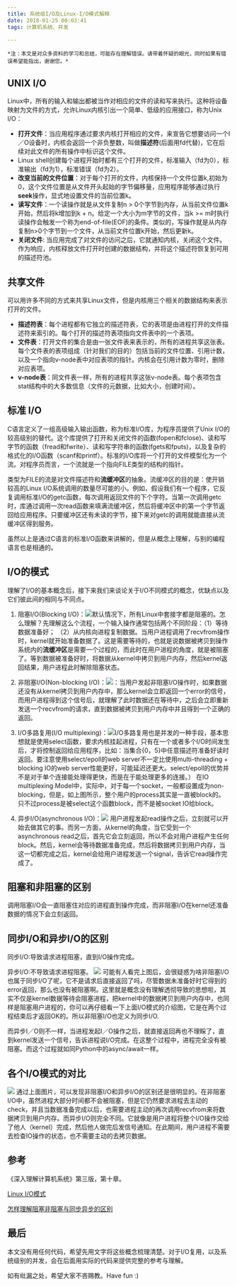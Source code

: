 ```yaml
---
title: 系统级I/O及Linux-I/O模式解释
date: 2018-01-25 00:03:41
tags: 计算机系统、并发

---
```

`*注：本文是对众多资料的学习和总结，可能存在理解错误。请带着怀疑的眼光，同时如果有错误希望能指出，谢谢您。*`

## UNIX I/O

Linux中，所有的输入和输出都被当作对相应的文件的读和写来执行。这种将设备映射为文件的方式，允许Linux内核引出一个简单、低级的应用接口，称为Unix I/O：

*  **打开文件**：当应用程序通过要求内核打开相应的文件，来宣告它想要访问一个I／O设备时，内核会返回一个非负整数，叫做**描述符**(后面用fd代替)，它在后续对此文件的所有操作中标识这个文件。
*  Linux shell创建每个进程开始时都有三个打开的文件，标准输入（fd为0），标准输出（fd为1），标准错误（fd为2）。
*  **改变当前的文件位置**：对于每个打开的文件，内核保持一个文件位置k,初始为0，这个文件位置是从文件开头起始的字节偏移量，应用程序能够通过执行**seek**操作，显式地设置文件的当前位置k。
*  **读写文件**：一个读操作就是从文件复制n > 0个字节到内存，从当前文件位置k开始，然后将k增加到k + n。给定一个大小为m字节的文件，当k >= m时执行读操作会触发一个称为end-of-file(EOF)的条件。类似的，写操作就是从内存复制n>0个字节到一个文件，从当前文件位置k开始，然后更新k。
* **关闭文件**: 当应用完成了对文件的访问之后，它就通知内核，关闭这个文件。作为响应，内核释放文件打开时创建的数据结构，并将这个描述符恢复到可用的描述符池。

## 共享文件
可以用许多不同的方式来共享Linux文件，但是内核用三个相关的数据结构来表示打开的文件。

* **描述符表**：每个进程都有它独立的描述符表，它的表项是由进程打开的文件描述符来索引的。每个打开的描述符表项指向文件表中的一个表项。
* **文件表**：打开文件的集合是由一张文件表来表示的，所有的进程共享这张表。每个文件表的表项组成（针对我们的目的）包括当前的文件位置、引用计数，以及一个指向v-node表中对应表项的指针。内核会在引用计数为零时，删除对应表项。
* **v-node表**：同文件表一样，所有的进程共享这张v-node表。每个表项包含stat结构中的大多数信息（文件的元数据，比如大小，创建时间）。

## 标准 I/O
C语言定义了一组高级输入输出函数，称为标准I/O库，为程序员提供了Unix I/O的较高级别的替代。这个库提供了打开和关闭文件的函数(fopen和fclose)、读和写字节的函数（fread和fwrite）、读和写字符串的函数(fgets和fputs)，以及复杂的格式化的I/O函数（scanf和printf）。标准的I/O库将一个打开的文件模型化为一个流。对程序员而言，一个流就是一个指向FILE类型的结构的指针。

类型为FILE的流是对文件描述符和**流缓冲区**的抽象。流缓冲区的目的是：使开销较高的Linux I/O系统调用的数量尽可能的小。例如，假设我们有一个程序，它反复调用标准I/O的getc函数，每次调用返回文件的下个字符。当第一次调用getc时，库通过调用一次read函数来填满流缓冲区，然后将缓冲区中的第一个字节返回给应用程序。只要缓冲区还有未读的字节，接下来对getc的调用就能直接从流缓冲区得到服务。

虽然以上是通过C语言的标准I/O函数来讲解的，但是从概念上理解，与别的编程语言也是相通的。


## I/O的模式

理解了I/O的基本概念后，接下来我们来谈论关于I/O不同模式的概念，优缺点以及它们彼此间的相同与不同点。

1. 阻塞I/O(Blocking I/O)：![](https://segmentfault.com/img/bVm1c3)默认情况下，所有Linux中套接字都是阻塞的。怎么理解？先理解这么个流程，一个输入操作通常包括两个不同阶段：（1）等待数据准备好；
（2）从内核向进程复制数据。当用户进程调用了recvfrom操作时，kernel就开始准备数据了。这是需要等待的，也就是说数据被拷贝到操作系统内的**流缓冲区**是需要一个过程的，而此时在用户进程的角度，就是被阻塞了。等到数据被准备好时，将数据从kernel中拷贝到用户内存，然后kernel返回结果，用户进程此时解除阻塞状态。
2. 非阻塞I/O(Non-blocking I/O)：![](https://segmentfault.com/img/bVm1c4)：当用户发起非阻塞I/O操作时，如果数据还没有从kernel拷贝到用户内存中，那么kernel会立即返回一个error的信号，而用户进程得到这个信号后，就理解了此时数据还在等待中，之后会立即重新发送一个recvfrom的请求，直到数据被拷贝到用户内存中并且得到一个正确的返回。
3. I/O多路复用(I/O multiplexing)：![](https://segmentfault.com/img/bVm1c5)I/O多路复用也是并发的一种手段，基本思想就是使用select函数，要求内核挂起进程，只有在一个或者多个I/O时间发生后，才将控制返回给应用程序，比如：当集合{0，5}中任意描述符准备好读时返回。要注意使用select/epoll的web server不一定比使用multi-threading + blocking IO的web server性能更好，可能延迟还更大。select/epoll的优势并不是对于单个连接能处理得更快，而是在于能处理更多的连接。）
在IO multiplexing Model中，实际中，对于每一个socket，一般都设置成为non-blocking，但是，如上图所示，整个用户的process其实是一直被block的。只不过process是被select这个函数block，而不是被socket IO给block。

4. 异步I/O(asynchronous I/O)：![](https://segmentfault.com/img/bVm1c8) 用户进程发起read操作之后，立刻就可以开始去做其它的事。而另一方面，从kernel的角度，当它受到一个asynchronous read之后，首先它会立刻返回，所以不会对用户进程产生任何block。然后，kernel会等待数据准备完成，然后将数据拷贝到用户内存，当这一切都完成之后，kernel会给用户进程发送一个signal，告诉它read操作完成了。


## 阻塞和非阻塞的区别
调用阻塞I/O会一直阻塞住对应的进程直到操作完成，而非阻塞I/O在kernel还准备数据的情况下会立刻返回。

## 同步I/O和异步I/O的区别
同步I/O:导致请求进程阻塞，直到I/O操作完成。

异步I/O:不导致请求进程阻塞。
![](https://pic4.zhimg.com/80/7d3eb389b7724878bd7e12ebc6dbcdb5_hd.jpg)
可能有人看完上图后，会很疑惑为啥非阻塞I/O也属于同步I/O了呢，它不是请求后直接返回了吗，尽管数据未准备好时它得到的error返回，那么也没有被阻塞啊。这里就是概念没有理解透彻导致的思想啦，其实不仅是kernel数据等待会阻塞进程，把kernel中的数据拷贝到用户内存中，也同样是阻塞用户进程的，你可以再仔细看一下上面I/O模式的介绍图，它是在两个过程结束后才返回OK的。所以非阻塞I/O也定义为同步I/O.

而异步I／O则不一样，当进程发起I／O操作之后，就直接返回再也不理睬了，直到kernel发送一个信号，告诉进程说I/O完成。在这整个过程中，进程完全没有被阻塞。而这个过程就如同Python中的async/await一样。


## 各个I/O模式的对比
![](https://segmentfault.com/img/bVm1c9)
通过上面图片，可以发现非阻塞I/O和异步I/O的区别还是很明显的。在非阻塞I/O中，虽然进程大部分时间都不会被阻塞，但是它仍然要求进程去主动的check，并且当数据准备完成以后，也需要进程主动的再次调用recvfrom来将数据拷贝到用户内存。而异步I/O则完全不同。它就像是用户进程将整个I/O操作交给了他人（kernel）完成，然后他人做完后发信号通知。在此期间，用户进程不需要去检查IO操作的状态，也不需要主动的去拷贝数据。

## 参考
《深入理解计算机系统》第三版，第十章。

[Linux I/O模式](https://segmentfault.com/a/1190000003063859)

[怎样理解阻塞非阻塞与同步异步的区别](https://www.zhihu.com/question/19732473)
## 最后

本文没有用任何代码，希望先用文字将这些概念梳理清楚。对于I/O复用，以及系统级别的并发，会在后面用实际的代码来提供完整的参考与理解。

如有纰漏之处，希望大家不吝赐教。Have fun :)

